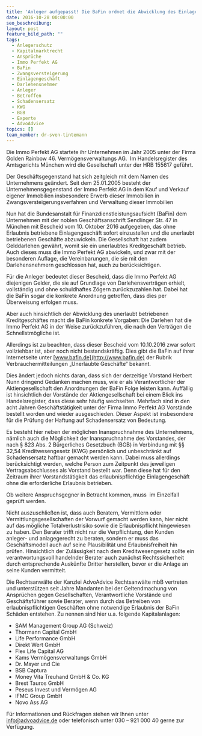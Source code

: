 ```yaml
---
title: 'Anleger aufgepasst! Die BaFin ordnet die Abwicklung des Einlagen- und Kreditgeschäfts der Immo Perfekt AG an'
date: 2016-10-28 00:00:00
seo_beschreibung:
layout: post
feature_bild_path: ""
tags:
  - Anlegerschutz
  - Kapitalmarktrecht
  - Ansprüche
  - Immo Perfekt AG
  - BaFin
  - Zwangsversteigerung
  - Einlagengeschäft
  - Darlehensnehmer
  - Anleger
  - Betroffen
  - Schadensersatz
  - KWG
  - BGB
  - Experte
  - AdvoAdvice
topics: []
team_member: dr-sven-tintemann
---
```



Die Immo Perfekt AG startete ihr Unternehmen im Jahr 2005 unter der Firma Golden Rainbow 46. Vermögensverwaltungs AG.  Im Handelsregister des Amtsgerichts München wird die Gesellschaft unter der HRB 155617 geführt.

Der Geschäftsgegenstand hat sich zeitgleich mit dem Namen des Unternehmens geändert. Seit dem 25.01.2005 besteht der Unternehmensgegenstand der Immo Perfekt AG in dem Kauf und Verkauf eigener Immobilien insbesondere Erwerb dieser Immobilien in Zwangsversteigerungsverfahren und Verwaltung dieser Immobilien

Nun hat die Bundesanstalt für Finanzdienstleistungsaufsicht (BaFin) dem Unternehmen mit der noblen Geschäftsanschrift Sendlinger Str. 47 in München mit Bescheid vom 10. Oktober 2016 aufgegeben, das ohne Erlaubnis betriebene Einlagengeschäft sofort einzustellen und die unerlaubt betriebenen Geschäfte abzuwickeln. Die Gesellschaft hat zudem Gelddarlehen gewährt, womit sie ein unerlaubtes Kreditgeschäft betrieb. Auch dieses muss die Immo Perfekt AG abwickeln, und zwar mit der besonderen Auflage, die Vereinbarungen, die sie mit den Darlehensnehmern geschlossen hat, auch zu berücksichtigen.

Für die Anleger bedeutet dieser Bescheid, dass die Immo Perfekt AG diejenigen Gelder, die sie auf Grundlage von Darlehensverträgen erhielt, vollständig und ohne schuldhaftes Zögern zurückzuzahlen hat. Dabei hat die BaFin sogar die konkrete Anordnung getroffen, dass dies per Überweisung erfolgen muss.

Aber auch hinsichtlich der Abwicklung des unerlaubt betriebenen Kreditgeschäftes macht die BaFin konkrete Vorgaben: Die Darlehen hat die Immo Perfekt AG in der Weise zurückzuführen, die nach den Verträgen die Schnellstmögliche ist.

Allerdings ist zu beachten, dass dieser Bescheid vom 10.10.2016 zwar sofort vollziehbar ist, aber noch nicht bestandskräftig. Dies gibt die BaFin auf ihrer Internetseite unter [www.bafin.de](http://www.bafin.de) der Rubrik Verbrauchermitteilungen „Unerlaubte Geschäfte“ bekannt.

Dies ändert jedoch nichts daran, dass sich der derzeitige Vorstand Herbert Nunn dringend Gedanken machen muss, wie er als Verantwortlicher der Aktiengesellschaft den Anordnungen der BaFin Folge leisten kann. Auffällig ist hinsichtlich der Vorstände der Aktiengesellschaft bei einem Blick ins Handelsregister, dass diese sehr häufig wechselten. Mehrfach sind in den acht Jahren Geschäftstätigkeit unter der Firma Immo Perfekt AG Vorstände bestellt worden und wieder ausgeschieden. Dieser Aspekt ist insbesondere für die Prüfung der Haftung auf Schadensersatz von Bedeutung.

Es besteht hier neben der möglichen Inanspruchnahme des Unternehmens, nämlich auch die Möglichkeit der Inanspruchnahme des Vorstandes, der nach § 823 Abs. 2 Bürgerliches Gesetzbuch (BGB) in Verbindung mit §§ 32,54 Kreditwesengesetz (KWG) persönlich und unbeschränkt auf Schadensersatz haftbar gemacht werden kann. Dabei muss allerdings berücksichtigt werden, welche Person zum Zeitpunkt des jeweiligen Vertragsabschlusses als Vorstand bestellt war. Denn diese hat für den Zeitraum ihrer Vorstandstätigkeit das erlaubnispflichtige Einlagengeschäft ohne die erforderliche Erlaubnis betrieben.

Ob weitere Anspruchsgegner in Betracht kommen, muss  im Einzelfall geprüft werden.

Nicht auszuschließen ist, dass auch Beratern, Vermittlern oder Vermittlungsgesellschaften der Vorwurf gemacht werden kann, hier nicht auf das mögliche Totalverlustrisiko sowie die Erlaubnispflicht hingewiesen zu haben. Den Berater trifft nicht nur die Verpflichtung, den Kunden anleger- und anlagegerecht zu beraten, sondern er muss das Geschäftsmodell auch auf seine Plausibilität und Erlaubnisfreiheit hin prüfen. Hinsichtlich der Zulässigkeit nach dem Kreditwesengesetz sollte ein verantwortungsvoll handelnder Berater auch zunächst Rechtssicherheit durch entsprechende Auskünfte Dritter herstellen, bevor er die Anlage an seine Kunden vermittelt.

Die Rechtsanwälte der Kanzlei AdvoAdvice Rechtsanwälte mbB vertreten und unterstützen seit Jahre Mandanten bei der Geltendmachung von Ansprüchen gegen Gesellschaften, Verantwortliche Vorstände und Geschäftsführer sowie Berater, wenn durch das Betreiben von erlaubnispflichtigen Geschäften ohne notwendige Erlaubnis der BaFin Schäden entstehen. Zu nennen sind hier u.a. folgende Kapitalanlagen:

* SAM Management Group AG (Schweiz)
* Thormann Capital GmbH
* Life Performance GmbH
* Direkt Wert GmbH
* Flex Life Capital AG
* Kams Vermögensverwaltungs GmbH
* Dr. Mayer und Cie
* BSB Captura
* Money Vita Treuhand GmbH & Co. KG
* Brest Tauros GmbH
* Peseus Invest und Vermögen AG
* IFMC Group GmbH
* Novo Ass AG

Für Informationen und Rückfragen stehen wir Ihnen unter info@advoadvice.de oder telefonisch unter 030 – 921 000 40 gerne zur Verfügung.